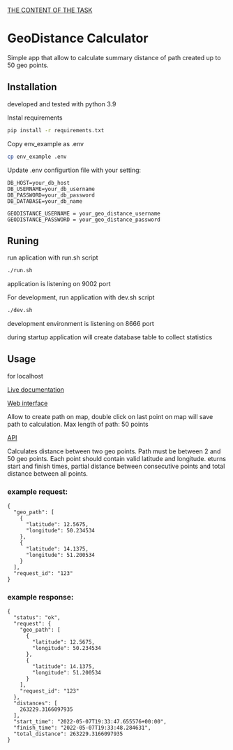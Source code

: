 [THE CONTENT OF THE TASK](https://github.com/MatSkot/StavaRT/raw/master/Python-routing.pdf)

# GeoDistance Calculator

Simple app that allow to calculate summary distance of path created up to 50 geo points.

## Installation

developed and tested with python 3.9

Instal requirements

```bash
pip install -r requirements.txt
```

Copy env_example as .env

```bash
cp env_example .env
```

Update .env configurtion file with your setting:

```
DB_HOST=your_db_host
DB_USERNAME=your_db_username
DB_PASSWORD=your_db_password
DB_DATABASE=your_db_name

GEODISTANCE_USERNAME = your_geo_distance_username
GEODISTANCE_PASSWORD = your_geo_distance_password
```

## Runing

run aplication with run.sh script

```bash
./run.sh
```

application is listening on 9002 port

For development, run application with dev.sh script

```bash
./dev.sh
```

development environment is listening on 8666 port

during startup application will create database table to collect statistics

## Usage

for localhost

[Live documentation](http://localhost:9002/docs)

[Web interface](http://localhost:9002/)

Allow to create path on map, double click on last point on map will save path to calculation. Max length of path: 50 points

[API](http://localhost:9002/api/calc_distance)

Calculates distance between two geo points. Path must be between 2 and 50 geo points. Each point should contain valid latitude and longitude. eturns start and finish times, partial distance between consecutive points and total distance between all points.

### example request:

```
{
  "geo_path": [
    {
      "latitude": 12.5675,
      "longitude": 50.234534
    },
    {
      "latitude": 14.1375,
      "longitude": 51.200534
    }
  ],
  "request_id": "123"
}
```

### example response:

```
{
  "status": "ok",
  "request": {
    "geo_path": [
      {
        "latitude": 12.5675,
        "longitude": 50.234534
      },
      {
        "latitude": 14.1375,
        "longitude": 51.200534
      }
    ],
    "request_id": "123"
  },
  "distances": [
    263229.3166097935
  ],
  "start_time": "2022-05-07T19:33:47.655576+00:00",
  "finish_time": "2022-05-07T19:33:48.284631",
  "total_distance": 263229.3166097935
}
```
